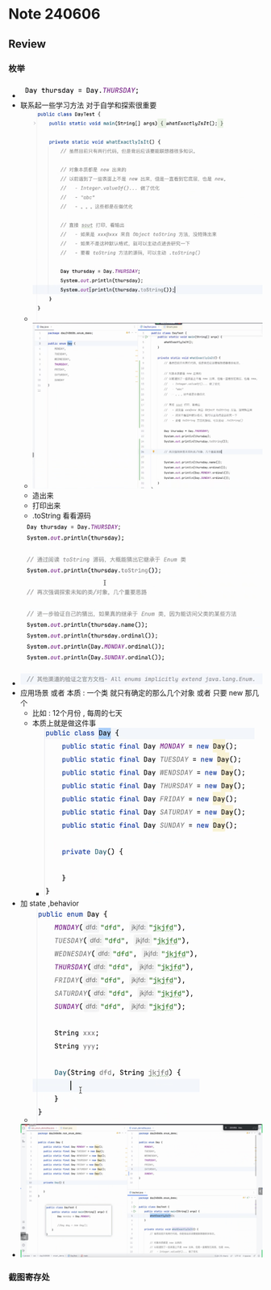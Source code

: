 # Note 240606
## Review


### 枚举
- ![img.png](img.png)
- 联系起一些学习方法 对于自学和探索很重要
  - ![img_1.png](img_1.png)
  - ![img_6.png](img_6.png)
  - 造出来
  - 打印出来
  - .toString 看看源码
- ![img_2.png](img_2.png)
- 应用场景 或者 本质 : 一个类 就只有确定的那么几个对象 或者 只要 new 那几个
  - 比如 : 12个月份 , 每周的七天
  - 本质上就是做这件事
    - ![img_3.png](img_3.png)
- 加 state ,behavior
  - ![img_4.png](img_4.png)
- ![img_5.png](img_5.png)
### 截图寄存处